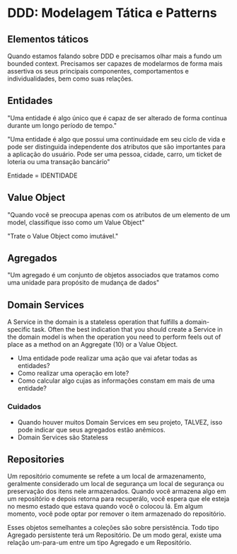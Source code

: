# DDD: Modelagem Tática e Patterns

## Elementos táticos

Quando estamos falando sobre DDD e precisamos olhar mais a fundo um bounded context.
Precisamos ser capazes de modelarmos de forma mais assertiva os seus principais componentes, comportamentos e individualidades, bem como suas relações.

## Entidades

"Uma entidade é algo único que é capaz de ser alterado de forma contínua durante um longo período de tempo."

"Uma entidade é algo que possui uma continuidade em seu ciclo de vida e pode ser distinguida independente dos atributos que são importantes para a aplicação do usuário. Pode ser uma pessoa, cidade, carro, um ticket de loteria ou uma transação bancário"

Entidade = IDENTIDADE

## Value Object

"Quando você se preocupa apenas com os atributos de um elemento de um model, classifique isso como um Value Object"

"Trate o Value Object como imutável."

## Agregados

"Um agregado é um conjunto de objetos associados que tratamos como uma unidade para propósito de mudança de dados"

## Domain Services

A Service in the domain is a stateless operation that fulfills a domain-specific task. Often the best indication that you should create a Service in the domain model is when the operation you need to perform feels out of place as a method on an Aggregate (10) or a Value Object.

- Uma entidade pode realizar uma ação que vai afetar todas as entidades?
- Como realizar uma operação em lote?
- Como calcular algo cujas as informações constam em mais de uma entidade?

### Cuidados

- Quando houver muitos Domain Services em seu projeto, TALVEZ, isso pode indicar que seus agregados estão anêmicos.
- Domain Services são Stateless

## Repositories

Um repositório comumente se refete a um local de armazenamento, geralmente considerado um local de segurança um local de segurança ou preservação dos itens nele armazenados. Quando você armazena algo em um repositório e depois retorna para recuperálo, você espera que ele esteja no mesmo estado que estava quando você o colocou lá. Em algum momento, você pode optar por remover o item armazenado do repositório.

Esses objetos semelhantes a coleções são sobre persistência. Todo tipo Agregado persistente terá um Repositório. De um modo geral, existe uma relação um-para-um entre um tipo Agregado e um Repositório.

